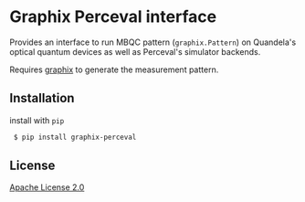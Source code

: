 # Graphix Perceval interface
<!--
![PyPI](https://img.shields.io/pypi/v/graphix-perceval)
![PyPI - Python Version](https://img.shields.io/pypi/pyversions/graphix-perceval) -->

Provides an interface to run MBQC pattern (`graphix.Pattern`) on Quandela's optical quantum devices as well as Perceval's simulator backends.

Requires [graphix](https://github.com/TeamGraphix/graphix) to generate the measurement pattern.

## Installation

install with `pip`

```bash
 $ pip install graphix-perceval
```

<!-- This can be installed as part of graphix, by
```
 $ pip install graphix[extra]
``` -->

## License

[Apache License 2.0](LICENSE)
